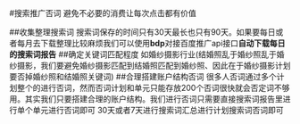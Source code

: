 #搜索推广否词
避免不必要的消费让每次点击都有价值


##收集整理搜索词
搜索词保存的时间只有30天最长也只有90天。如果要每日或者每月去下载整理比较麻烦我们可以使用**bdp**对接百度推广api接口**自动下载每日的搜索词报告**
##确定关键词匹配程度
如婚纱摄影行业(结婚照乱于婚纱照乱于婚纱摄影，我们要避免婚纱摄影匹配到结婚照匹配到婚纱照、因此在于婚纱摄影计划要否掉婚纱照和结婚照关键词)
##合理搭建账户结构否词
很多人否词通过多个计划整个的进行否词，然而否词计划和单元只能存放200个否词很快就会否定词不够用。其实我们只要搭建合理的账户结构。我们进行否词只需要直接搜索词报告里进行单个单元进行否词即可 30天或者7天进行搜索词汇总进行计划搜索词否词即可